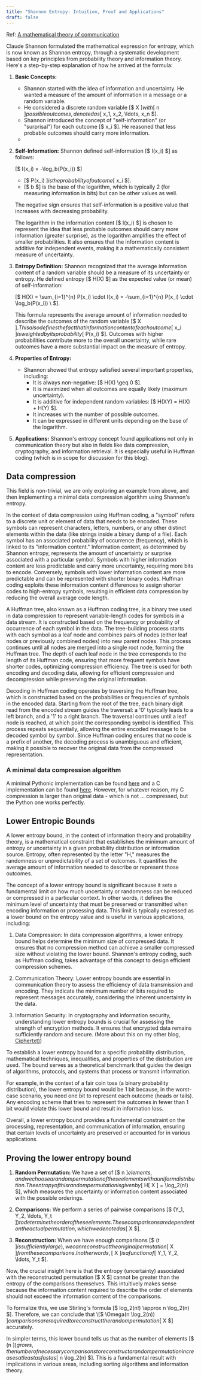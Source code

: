 ```yaml
---
title: "Shannon Entropy: Intuition, Proof and Applications"
draft: false
---
```


Ref: [A mathematical theory of communication](https://people.math.harvard.edu/~ctm/home/text/others/shannon/entropy/entropy.pdf)

Claude Shannon formulated the mathematical expression for entropy, which is now known as Shannon entropy, through a systematic development based on key principles from probability theory and information theory. Here's a step-by-step explanation of how he arrived at the formula:

1. **Basic Concepts:**
   - Shannon started with the idea of information and uncertainty. He wanted a measure of the amount of information in a message or a random variable.
   - He considered a discrete random variable [$ X $] with [$ n $] possible outcomes, denoted as [$ x_1, x_2, \ldots, x_n $].
   - Shannon introduced the concept of "self-information" (or "surprisal") for each outcome [$ x_i $]. He reasoned that less probable outcomes should carry more information.
   - 

2. **Self-Information:** Shannon defined self-information [$ I(x_i) $] as follows:
   
   [$ I(x_i) = -\log_b(P(x_i)) $]

   - [$ P(x_i) $] is the probability of outcome [$ x_i $].
   - [$ b $] is the base of the logarithm, which is typically 2 (for measuring information in bits) but can be other values as well.

   The negative sign ensures that self-information is a positive value that increases with decreasing probability.

   The logarithm in the information content [$ I(x_i) $] is chosen to represent the idea that less probable outcomes should carry more information (greater surprise), as the logarithm amplifies the effect of smaller probabilities. It also ensures that the information content is additive for independent events, making it a mathematically consistent measure of uncertainty.

3. **Entropy Definition:** Shannon recognized that the average information content of a random variable should be a measure of its uncertainty or entropy. He defined entropy [$ H(X) $] as the expected value (or mean) of self-information:

   [$ H(X) = \sum_{i=1}^{n} P(x_i) \cdot I(x_i) = -\sum_{i=1}^{n} P(x_i) \cdot \log_b(P(x_i)) \ $].

   

   This formula represents the average amount of information needed to describe the outcomes of the random variable [$ X $]. This also defines the fact that information content of each outcome [$ x_i $] is weighted by its probability [$ P(x_i) $]. Outcomes with higher probabilities contribute more to the overall uncertainty, while rare outcomes have a more substantial impact on the measure of entropy.

4. **Properties of Entropy:**
   - Shannon showed that entropy satisfied several important properties, including:
     - It is always non-negative: [$ H(X) \geq 0 $].
     - It is maximized when all outcomes are equally likely (maximum uncertainty).
     - It is additive for independent random variables: [$ H(XY) = H(X) + H(Y) $].
     - It increases with the number of possible outcomes.
     - It can be expressed in different units depending on the base of the logarithm.

5. **Applications:** Shannon's entropy concept found applications not only in communication theory but also in fields like data compression, cryptography, and information retrieval. It is especially useful in Huffman coding (which is in scope for discussion for this blog).

## Data compression

This field is non-trivial, we are only exploring an example from above, and then implementing a minimal data compression algorithm using Shannon's entropy.

In the context of data compression using Huffman coding, a "symbol" refers to a discrete unit or element of data that needs to be encoded. These symbols can represent characters, letters, numbers, or any other distinct elements within the data (like strings inside a binary dump of a file). Each symbol has an associated probability of occurrence (frequency), which is linked to its "information content." Information content, as determined by Shannon entropy, represents the amount of uncertainty or surprise associated with a particular symbol. Symbols with higher information content are less predictable and carry more uncertainty, requiring more bits to encode. Conversely, symbols with lower information content are more predictable and can be represented with shorter binary codes. Huffman coding exploits these information content differences to assign shorter codes to high-entropy symbols, resulting in efficient data compression by reducing the overall average code length.

A Huffman tree, also known as a Huffman coding tree, is a binary tree used in data compression to represent variable-length codes for symbols in a data stream. It is constructed based on the frequency or probability of occurrence of each symbol in the data. The tree-building process starts with each symbol as a leaf node and combines pairs of nodes (either leaf nodes or previously combined nodes) into new parent nodes. This process continues until all nodes are merged into a single root node, forming the Huffman tree. The depth of each leaf node in the tree corresponds to the length of its Huffman code, ensuring that more frequent symbols have shorter codes, optimizing compression efficiency. The tree is used for both encoding and decoding data, allowing for efficient compression and decompression while preserving the original information.

Decoding in Huffman coding operates by traversing the Huffman tree, which is constructed based on the probabilities or frequencies of symbols in the encoded data. Starting from the root of the tree, each binary digit read from the encoded stream guides the traversal: a '0' typically leads to a left branch, and a '1' to a right branch. The traversal continues until a leaf node is reached, at which point the corresponding symbol is identified. This process repeats sequentially, allowing the entire encoded message to be decoded symbol by symbol. Since Huffman coding ensures that no code is a prefix of another, the decoding process is unambiguous and efficient, making it possible to recover the original data from the compressed representation.

### A minimal data compression algorithm

A minimal Pythonic implementation can be found [here](https://raw.githubusercontent.com/AbhinavMir/toc/main/code/compression/compression.py) and a C implementation can be found [here](https://raw.githubusercontent.com/AbhinavMir/toc/main/code/compression/compression.c). However, for whatever reason, my C compression is larger than original data - which is not ... compressed, but the Python one works perfectly.

## Lower Entropic Bounds

A lower entropy bound, in the context of information theory and probability theory, is a mathematical constraint that establishes the minimum amount of entropy or uncertainty in a given probability distribution or information source. Entropy, often represented by the letter "H," measures the randomness or unpredictability of a set of outcomes. It quantifies the average amount of information needed to describe or represent those outcomes.

The concept of a lower entropy bound is significant because it sets a fundamental limit on how much uncertainty or randomness can be reduced or compressed in a particular context. In other words, it defines the minimum level of uncertainty that must be preserved or transmitted when encoding information or processing data. This limit is typically expressed as a lower bound on the entropy value and is useful in various applications, including:

1. Data Compression: In data compression algorithms, a lower entropy bound helps determine the minimum size of compressed data. It ensures that no compression method can achieve a smaller compressed size without violating the lower bound. Shannon's entropy coding, such as Huffman coding, takes advantage of this concept to design efficient compression schemes.

2. Communication Theory: Lower entropy bounds are essential in communication theory to assess the efficiency of data transmission and encoding. They indicate the minimum number of bits required to represent messages accurately, considering the inherent uncertainty in the data.

3. Information Security: In cryptography and information security, understanding lower entropy bounds is crucial for assessing the strength of encryption methods. It ensures that encrypted data remains sufficiently random and secure. (More about this on my other blog, [Ciphertxt)](https://www.ciphertxt.xyz/introduction/pseudrandom-generators))

To establish a lower entropy bound for a specific probability distribution, mathematical techniques, inequalities, and properties of the distribution are used. The bound serves as a theoretical benchmark that guides the design of algorithms, protocols, and systems that process or transmit information.

For example, in the context of a fair coin toss (a binary probability distribution), the lower entropy bound would be 1 bit because, in the worst-case scenario, you need one bit to represent each outcome (heads or tails). Any encoding scheme that tries to represent the outcomes in fewer than 1 bit would violate this lower bound and result in information loss.

Overall, a lower entropy bound provides a fundamental constraint on the processing, representation, and communication of information, ensuring that certain levels of uncertainty are preserved or accounted for in various applications.

## Proving the lower entropy bound

1. **Random Permutation:** We have a set of [$ n $] elements, and we choose a random permutation of these elements with a uniform distribution. The entropy of this random permutation is given by [$ H[ X ] = \log_2(n!) $], which measures the uncertainty or information content associated with the possible orderings.

2. **Comparisons:** We perform a series of pairwise comparisons [$ (Y_1, Y_2, \ldots, Y_t $]) to determine the order of these elements. These comparisons are dependent on the actual permutation, which we denoted as [$ X $].

3. **Reconstruction:** When we have enough comparisons [$ (t $] is sufficiently large), we can reconstruct the original permutation [$ X $] from these comparisons. In other words, [$ X $] is a function of [$ Y_1, Y_2, \ldots, Y_t $].

Now, the crucial insight here is that the entropy (uncertainty) associated with the reconstructed permutation [$ X $] cannot be greater than the entropy of the comparisons themselves. This intuitively makes sense because the information content required to describe the order of elements should not exceed the information content of the comparisons.

To formalize this, we use Stirling's formula \[$ log_2(n!) \approx n \log_2(n) $]. Therefore, we can conclude that \[$ \Omega(n \log_2(n)) $] comparisons are required to reconstruct the random permutation [$ X $] accurately.

In simpler terms, this lower bound tells us that as the number of elements [$ (n $]) grows, the number of necessary comparisons to reconstruct a random permutation increases at least as fast as [$ n \log_2(n) $]. This is a fundamental result with implications in various areas, including sorting algorithms and information theory.